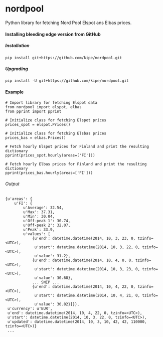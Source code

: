 nordpool
========

Python library for fetching Nord Pool Elspot ans Elbas prices.


#### Installing bleeding edge version from GitHub

##### Installation
`pip install git+https://github.com/kipe/nordpool.git`

##### Upgrading
`pip install -U git+https://github.com/kipe/nordpool.git`


#### Example
```
# Import library for fetching Elspot data
from nordpool import elspot, elbas
from pprint import pprint

# Initialize class for fetching Elspot prices
prices_spot = elspot.Prices()

# Initialize class for fetching Elsbas prices
prices_bas = elbas.Prices()

# Fetch hourly Elspot prices for Finland and print the resulting dictionary
pprint(prices_spot.hourly(areas=['FI']))

# Fetch hourly Elbas prices for Finland and print the resulting dictionary
pprint(prices_bas.hourly(areas=['FI']))

```

###### Output
```
{u'areas': {
    u'FI': {
        u'Average': 32.54,
        u'Max': 37.31,
        u'Min': 30.04,
        u'Off-peak 1': 30.74,
        u'Off-peak 2': 32.07,
        u'Peak': 33.9,
        u'values': [
            {u'end': datetime.datetime(2014, 10, 3, 23, 0, tzinfo=<UTC>),
             u'start': datetime.datetime(2014, 10, 3, 22, 0, tzinfo=<UTC>),
             u'value': 31.2},
            {u'end': datetime.datetime(2014, 10, 4, 0, 0, tzinfo=<UTC>),
             u'start': datetime.datetime(2014, 10, 3, 23, 0, tzinfo=<UTC>),
             u'value': 30.68},
            ... SNIP ...
            {u'end': datetime.datetime(2014, 10, 4, 22, 0, tzinfo=<UTC>),
             u'start': datetime.datetime(2014, 10, 4, 21, 0, tzinfo=<UTC>),
             u'value': 30.82}]}},
 u'currency': u'EUR',
 u'end': datetime.datetime(2014, 10, 4, 22, 0, tzinfo=<UTC>),
 u'start': datetime.datetime(2014, 10, 3, 22, 0, tzinfo=<UTC>),
 u'updated': datetime.datetime(2014, 10, 3, 10, 42, 42, 110000, tzinfo=<UTC>)}
 ...
```
